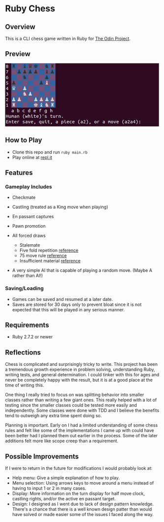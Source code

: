 # Ruby Chess

## Overview

This is a CLI chess game written in Ruby for [The Odin Project](https://www.theodinproject.com/paths/full-stack-ruby-on-rails/courses/ruby-programming/lessons/ruby-final-project).

## Preview
![Alt text](/demo/game_demo.gif?raw=true "Gameplay Demo")

## How to Play
- Clone this repo and run `ruby main.rb`
- Play online at [repl.it](https://replit.com/@abar161/chess)
## Features
### Gameplay Includes
- Checkmate
- Castling (treated as a King move when playing)
- En passant captures
- Pawn promotion
- All forced draws
    - Stalemate
    - Five fold repetition [reference](https://en.wikipedia.org/wiki/Threefold_repetition#Fivefold_repetition_rule)
    - 75 move rule [reference](https://en.wikipedia.org/wiki/Fifty-move_rule#Seventy-five-move_rule)
    - Insufficient material [reference](https://en.wikipedia.org/wiki/Rules_of_chess#Dead_position)

-  A very simple AI that is capable of playing a random move.  (Maybe A rather than AI!)
### Saving/Loading
-  Games can be saved and resumed at a later date.
-  Saves are stored for 30 days only to prevent bloat since it is not expected that this will be played in any serious manner.
## Requirements
- Ruby 2.7.2 or newer

## Reflections
Chess is complicated and surprisingly tricky to write.  This project has been a tremendous growth experience in problem solving, understanding Ruby, writing tests, and general determination.  I could tinker with this for ages and never be completely happy with the result, but it is at a good place at the time of writing this.

One thing I really tried to focus on was splitting behavior into smaller classes rather than writing a few giant ones.  This really helped with a lot of testing since the smaller classes could be tested more easily and independently.  Some classes were done with TDD and I believe the benefits tend to outweigh any extra time spent doing so.

Planning is important.  Early on I had a limited understanding of some chess rules and felt like some of the implementations I came up with could have been better had I planned them out earlier in the process.  Some of the later additions felt more like scope creep than a requirement.

## Possible Improvements
If I were to return in the future for modifications I would probably look at:

  - Help menu:  Give a simple explanation of how to play.
  - Menu selection: Using arrows keys to move around a menu instead of having to input 1 or 2 in many cases.
  - Display:  More information on the turn display for half move clock, castling rights, and/or the active en passant target.
  - Design:  I designed as I went due to lack of design pattern knowledge.  There's a chance that there is a well known design patter than would have solved or made easier some of the issues I faced along the way.